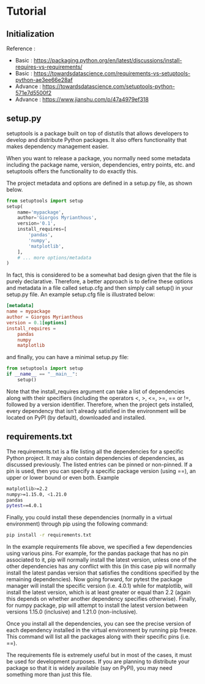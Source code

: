 # Tutorial
## Initialization
Reference :
* Basic : https://packaging.python.org/en/latest/discussions/install-requires-vs-requirements/
* Basic : https://towardsdatascience.com/requirements-vs-setuptools-python-ae3ee66e28af
* Advance : https://towardsdatascience.com/setuptools-python-571e7d5500f2
* Advance : https://www.jianshu.com/p/47a4979ef318

## setup.py
setuptools is a package built on top of distutils that allows developers to develop and distribute Python packages. It also offers functionality that makes dependency management easier.

When you want to release a package, you normally need some metadata including the package name, version, dependencies, entry points, etc. and setuptools offers the functionality to do exactly this.

The project metadata and options are defined in a setup.py file, as shown below.
```python
from setuptools import setup
setup(     
    name='mypackage',
    author='Giorgos Myrianthous',     
    version='0.1',     
    install_requires=[         
        'pandas',         
        'numpy',
        'matplotlib',
    ],
    # ... more options/metadata
)
```
In fact, this is considered to be a somewhat bad design given that the file is purely declarative. Therefore, a better approach is to define these options and metadata in a file called setup.cfg and then simply call setup() in your setup.py file. An example setup.cfg file is illustrated below:
```conf
[metadata]
name = mypackage
author = Giorgos Myrianthous
version = 0.1[options]
install_requires =
    pandas
    numpy
    matplotlib
```
and finally, you can have a minimal setup.py file:
```python
from setuptools import setup
if __name__ == "__main__":
    setup()
```
Note that the install_requires argument can take a list of dependencies along with their specifiers (including the operators <, >, <=, >=, == or !=, followed by a version identifier. Therefore, when the project gets installed, every dependency that isn’t already satisfied in the environment will be located on PyPI (by default), downloaded and installed.

## requirements.txt
The requirements.txt is a file listing all the dependencies for a specific Python project. It may also contain dependencies of dependencies, as discussed previously. The listed entries can be pinned or non-pinned. If a pin is used, then you can specify a specific package version (using ==), an upper or lower bound or even both.
Example
```bash
matplotlib>=2.2
numpy>=1.15.0, <1.21.0
pandas
pytest==4.0.1
```
Finally, you could install these dependencies (normally in a virtual environment) through pip using the following command:
```bash
pip install -r requirements.txt
```
In the example requirements file above, we specified a few dependencies using various pins. For example, for the pandas package that has no pin associated to it, pip will normally install the latest version, unless one of the other dependencies has any conflict with this (in this case pip will normally install the latest pandas version that satisfies the conditions specified by the remaining dependencies). Now going forward, for pytest the package manager will install the specific version (i.e. 4.0.1) while for matplotlib, will install the latest version, which is at least greater or equal than 2.2 (again this depends on whether another dependency specifies otherwise). Finally, for numpy package, pip will attempt to install the latest version between versions 1.15.0 (inclusive) and 1.21.0 (non-inclusive).

Once you install all the dependencies, you can see the precise version of each dependency installed in the virtual environment by running pip freeze. This command will list all the packages along with their specific pins (i.e. ==).

The requirements file is extremely useful but in most of the cases, it must be used for development purposes. If you are planning to distribute your package so that it is widely available (say on PyPI), you may need something more than just this file.